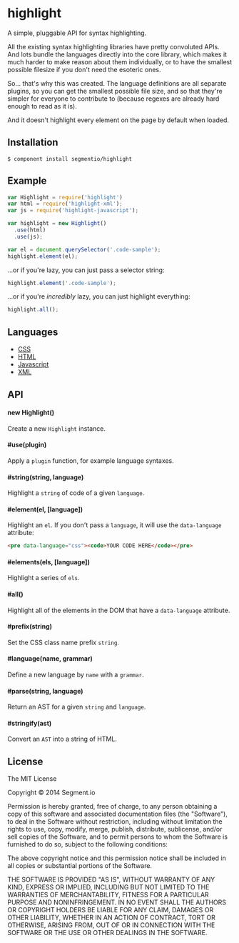 
# highlight

  A simple, pluggable API for syntax highlighting.

  All the existing syntax highlighting libraries have pretty convoluted APIs. And lots bundle the languages directly into the core library, which makes it much harder to make reason about them individually, or to have the smallest possible filesize if you don't need the esoteric ones.

  So... that's why this was created. The language definitions are all separate plugins, so you can get the smallest possible file size, and so that they're simpler for everyone to contribute to (because regexes are already hard enough to read as it is).

  And it doesn't highlight every element on the page by default when loaded.

## Installation

    $ component install segmentio/highlight

## Example

```js
var Highlight = require('highlight')
var html = require('highlight-xml');
var js = require('highlight-javascript');

var highlight = new Highlight()
  .use(html)
  .use(js);

var el = document.querySelector('.code-sample');
highlight.element(el);
```

  ...or if you're lazy, you can just pass a selector string:

```js
highlight.element('.code-sample');
```

  ...or if you're _incredibly_ lazy, you can just highlight everything:

```js
highlight.all();
```

## Languages

- [CSS](https://github.com/segmentio/highlight-css)
- [HTML](https://github.com/segmentio/highlight-xml)
- [Javascript](https://github.com/segmentio/highlight-javascript)
- [XML](https://github.com/segmentio/highlight-xml)

## API

#### new Highlight()

  Create a new `Highlight` instance.

#### #use(plugin)

  Apply a `plugin` function, for example language syntaxes.

#### #string(string, language)

  Highlight a `string` of code of a given `language`.

#### #element(el, [language])

  Highlight an `el`. If you don't pass a `language`, it will use the `data-language` attribute:

```html
<pre data-language="css"><code>YOUR CODE HERE</code></pre>
```

#### #elements(els, [language])

  Highlight a series of `els`.

#### #all()

  Highlight all of the elements in the DOM that have a `data-language` attribute.

#### #prefix(string)

  Set the CSS class name prefix `string`.

#### #language(name, grammar)

  Define a new language by `name` with a `grammar`.

#### #parse(string, language)
 
  Return an AST for a given `string` and `language`.

#### #stringify(ast)

  Convert an `AST` into a string of HTML.

## License

  The MIT License

  Copyright &copy; 2014 Segment.io

  Permission is hereby granted, free of charge, to any person obtaining a copy of this software and associated documentation files (the "Software"), to deal in the Software without restriction, including without limitation the rights to use, copy, modify, merge, publish, distribute, sublicense, and/or sell copies of the Software, and to permit persons to whom the Software is furnished to do so, subject to the following conditions:

  The above copyright notice and this permission notice shall be included in all copies or substantial portions of the Software.

  THE SOFTWARE IS PROVIDED "AS IS", WITHOUT WARRANTY OF ANY KIND, EXPRESS OR IMPLIED, INCLUDING BUT NOT LIMITED TO THE WARRANTIES OF MERCHANTABILITY, FITNESS FOR A PARTICULAR PURPOSE AND NONINFRINGEMENT. IN NO EVENT SHALL THE AUTHORS OR COPYRIGHT HOLDERS BE LIABLE FOR ANY CLAIM, DAMAGES OR OTHER LIABILITY, WHETHER IN AN ACTION OF CONTRACT, TORT OR OTHERWISE, ARISING FROM, OUT OF OR IN CONNECTION WITH THE SOFTWARE OR THE USE OR OTHER DEALINGS IN THE SOFTWARE.
